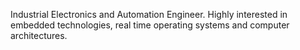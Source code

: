 Industrial Electronics and Automation Engineer. Highly interested in embedded technologies, real time operating systems and computer architectures.
